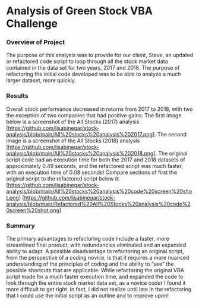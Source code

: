 # Analysis of Green Stock VBA Challenge

### Overview of Project
The purpose of this analysis was to provide for our client, Steve, an updated or refactored code script to loop through all the stock market data contained in the data set for two years, 2017 and 2018. The purpose of refactoring the initial code developed was to be able to analyze a much larger dataset, more quickly. 

### Results
Overall stock performance decreased in returns from 2017 to 2018, with two the exception of two companies that had positive gains. The first image below is a screenshot of the All Stocks (2017) analysis [https://github.com/lisabinegar/stock-analysis/blob/main/All%20stocks%20analysis%202017.png]. The second image is a screenshot of the All Stocks (2018) analysis [https://github.com/lisabinegar/stock-analysis/blob/main/All%20stocks%20analysis%202018.png]. The original script code had an execution time for both the 2017 and 2018 datasets of approximately 0.49 seconds, and the refactored script was much faster, with an execution time of 0.08 seconds! Compare sections of first the original script to the refactored script below it: [https://github.com/lisabinegar/stock-analysis/blob/main/All%20stocks%20analysis%20code%20screen%20shot.png] [https://github.com/lisabinegar/stock-analysis/blob/main/Refactored%20All%20Stocks%20analysis%20code%20screen%20shot.png]

### Summary
The primary advantages to refactoring code include a faster, more streamlined final product, with redundancies eliminated and an expanded ability to adapt. A possible disadvantage to refactoring an original script, from the perspective of a coding novice, is that it requires a more nuanced understanding of the principles of coding and the ability to “see” the possible shortcuts that are applicable. While refactoring the original VBA script made for a much faster execution time, and expanded the code to look through the entire stock market data set, as a novice coder I found it more difficult to get right. In fact, I did not realize until late in the refactoring that I could use the initial script as an outline and to improve upon! 